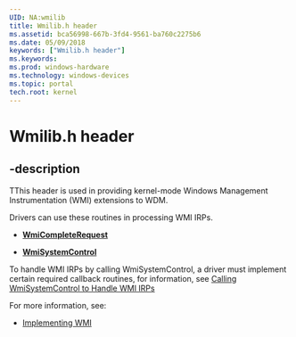```yaml
---
UID: NA:wmilib
title: Wmilib.h header
ms.assetid: bca56998-667b-3fd4-9561-ba760c2275b6
ms.date: 05/09/2018
keywords: ["Wmilib.h header"]
ms.keywords: 
ms.prod: windows-hardware
ms.technology: windows-devices
ms.topic: portal
tech.root: kernel
---
```


# Wmilib.h header


## -description


TThis header is used in providing kernel-mode Windows Management Instrumentation (WMI) extensions to WDM. 

Drivers can use these routines in processing WMI IRPs.

- [**WmiCompleteRequest**](nf-wmilib-wmicompleterequest.md) 

- [**WmiSystemControl**](nf-wmilib-wmisystemcontrol.md) 

To handle WMI IRPs by calling WmiSystemControl, a driver must implement certain required callback routines, for information, see [Calling WmiSystemControl to Handle WMI IRPs](https://docs.microsoft.com/windows-hardware/drivers/kernel/calling-wmisystemcontrol-to-handle-wmi-irps)


For more information, see:

- [Implementing WMI](https://docs.microsoft.com/windows-hardware/drivers/kernel/implementing-wmi)


